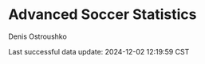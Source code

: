 # Advanced Soccer Statistics
Denis Ostroushko

<!-- gfm -->

Last successful data update: 2024-12-02 12:19:59 CST
